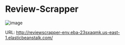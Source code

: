# Review-Scrapper

![image](https://user-images.githubusercontent.com/57321948/196933065-4b16c235-f3b9-4391-9cfe-4affcec87c35.png)


URL: http://reviewscrapper-env.eba-23sxaqmk.us-east-1.elasticbeanstalk.com/
